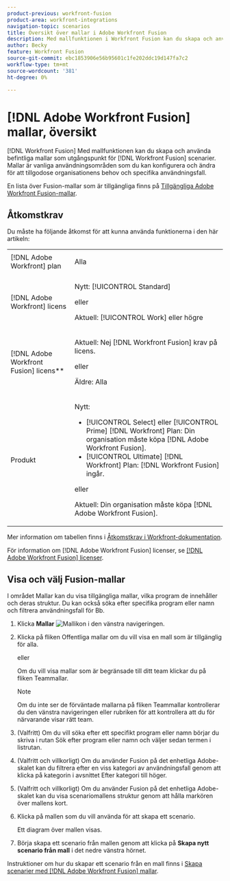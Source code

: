 ```yaml
---
product-previous: workfront-fusion
product-area: workfront-integrations
navigation-topic: scenarios
title: Översikt över mallar i Adobe Workfront Fusion
description: Med mallfunktionen i Workfront Fusion kan du skapa och använda befintliga mallar som utgångspunkt för [!DNL Workfront Fusion] scenarier.
author: Becky
feature: Workfront Fusion
source-git-commit: ebc1853906e56b95601c1fe202ddc19d147fa7c2
workflow-type: tm+mt
source-wordcount: '381'
ht-degree: 0%

---
```


# [!DNL Adobe Workfront Fusion] mallar, översikt

[!DNL Workfront Fusion] Med mallfunktionen kan du skapa och använda befintliga mallar som utgångspunkt för [!DNL Workfront Fusion] scenarier. Mallar är vanliga användningsområden som du kan konfigurera och ändra för att tillgodose organisationens behov och specifika användningsfall.

En lista över Fusion-mallar som är tillgängliga finns på [Tillgängliga Adobe Workfront Fusion-mallar](/help/quicksilver/workfront-fusion/scenarios/templates/currently-available-fusion-templates.md).

## Åtkomstkrav

Du måste ha följande åtkomst för att kunna använda funktionerna i den här artikeln:

<table style="table-layout:auto"> 
 <col>  
 <col>  
 <tbody>  
  <tr>  
   <td role="rowheader">[!DNL Adobe Workfront] plan</td>  
   <td> <p>Alla</p> </td>  
  </tr>  
  <tr data-mc-conditions="">  
   <td role="rowheader">[!DNL Adobe Workfront] licens</td>  
   <td> <p>Nytt: [!UICONTROL Standard]</p><p>eller</p><p>Aktuell: [!UICONTROL Work] eller högre</p> </td>  
  </tr>  
  <tr>  
   <td role="rowheader">[!DNL Adobe Workfront Fusion] licens**</td>  
   <td> 
   <p>Aktuell: Nej [!DNL Workfront Fusion] krav på licens.</p> 
   <p>eller</p> 
   <p>Äldre: Alla </p> 
   </td>  
  </tr>  
  <tr>  
   <td role="rowheader">Produkt</td>  
   <td> 
   <p>Nytt:</p> <ul><li>[!UICONTROL Select] eller [!UICONTROL Prime] [!DNL Workfront] Plan: Din organisation måste köpa [!DNL Adobe Workfront Fusion].</li><li>[!UICONTROL Ultimate] [!DNL Workfront] Plan: [!DNL Workfront Fusion] ingår.</li></ul> 
   <p>eller</p> 
   <p>Aktuell: Din organisation måste köpa [!DNL Adobe Workfront Fusion].</p> 
   </td>  
  </tr> 
 </tbody>  
</table>

Mer information om tabellen finns i [Åtkomstkrav i Workfront-dokumentation](/help/quicksilver/administration-and-setup/add-users/access-levels-and-object-permissions/access-level-requirements-in-documentation.md).

För information om [!DNL Adobe Workfront Fusion] licenser, se [[!DNL Adobe Workfront Fusion] licenser](/help/quicksilver/workfront-fusion/get-started/license-automation-vs-integration.md).

## Visa och välj Fusion-mallar

I området Mallar kan du visa tillgängliga mallar, vilka program de innehåller och deras struktur. Du kan också söka efter specifika program eller namn och filtrera användningsfall för Bb.

1. Klicka **Mallar** ![Mallikon](assets/fusion-template-icon.png) i den vänstra navigeringen.
1. Klicka på fliken Offentliga mallar om du vill visa en mall som är tillgänglig för alla.

   eller

   Om du vill visa mallar som är begränsade till ditt team klickar du på fliken Teammallar.

   >[!NOTE]
   >
   >Om du inte ser de förväntade mallarna på fliken Teammallar kontrollerar du den vänstra navigeringen eller rubriken för att kontrollera att du för närvarande visar rätt team.
1. (Valfritt) Om du vill söka efter ett specifikt program eller namn börjar du skriva i rutan Sök efter program eller namn och väljer sedan termen i listrutan.
1. (Valfritt och villkorligt) Om du använder Fusion på det enhetliga Adobe-skalet kan du filtrera efter en viss kategori av användningsfall genom att klicka på kategorin i avsnittet Efter kategori till höger.
1. (Valfritt och villkorligt) Om du använder Fusion på det enhetliga Adobe-skalet kan du visa scenariomallens struktur genom att hålla markören över mallens kort.
1. Klicka på mallen som du vill använda för att skapa ett scenario.

   Ett diagram över mallen visas.

1. Börja skapa ett scenario från mallen genom att klicka på **Skapa nytt scenario från mall** i det nedre vänstra hörnet.

Instruktioner om hur du skapar ett scenario från en mall finns i [Skapa scenarier med [!DNL Adobe Workfront Fusion] mallar](/help/quicksilver/workfront-fusion/scenarios/templates/create-scenarios-with-fusion-templates.md).
